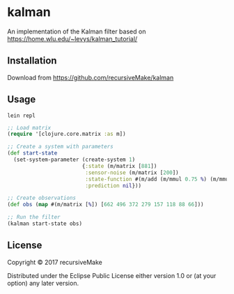 # kalman

An implementation of the Kalman filter based on https://home.wlu.edu/~levys/kalman_tutorial/

## Installation

Download from https://github.com/recursiveMake/kalman

## Usage

``` shell
lein repl
```

``` clojure
;; Load matrix
(require '[clojure.core.matrix :as m])

;; Create a system with parameters
(def start-state
  (set-system-parameter (create-system 1)
                        {:state (m/matrix [881])
                         :sensor-noise (m/matrix [200])
                         :state-function #(m/add (m/mmul 0.75 %) (m/mmul 0 %2))
                         :prediction nil}))

;; Create observations
(def obs (map #(m/matrix [%]) [662 496 372 279 157 118 88 66]))

;; Run the filter
(kalman start-state obs)
```

## License

Copyright © 2017 recursiveMake

Distributed under the Eclipse Public License either version 1.0 or (at
your option) any later version.
